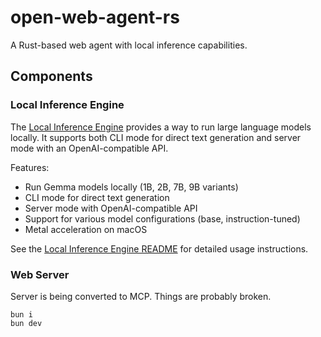 # open-web-agent-rs

A Rust-based web agent with local inference capabilities.

## Components

### Local Inference Engine

The [Local Inference Engine](./local_inference_engine/README.md) provides a way to run large language models locally. It supports both CLI mode for direct text generation and server mode with an OpenAI-compatible API.

Features:
- Run Gemma models locally (1B, 2B, 7B, 9B variants)
- CLI mode for direct text generation
- Server mode with OpenAI-compatible API
- Support for various model configurations (base, instruction-tuned)
- Metal acceleration on macOS

See the [Local Inference Engine README](./local_inference_engine/README.md) for detailed usage instructions.

### Web Server

Server is being converted to MCP. Things are probably broken.

```text
bun i
bun dev
```
